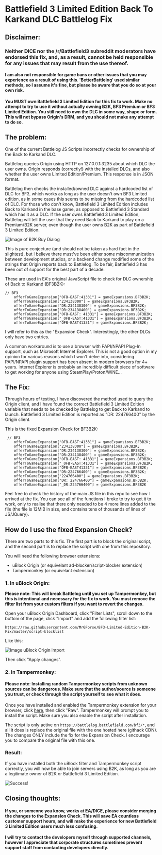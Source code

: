 # Battlefield 3 Limited Edition Back To Karkand DLC Battlelog Fix

## Disclaimer:

### Neither DICE nor the /r/Battlefield3 subreddit moderators have endorsed this fix, and, as a result, cannot be held responsible for any issues that may result from the use thereof.

#### I am also not responsible for game bans or other issues that you may experience as a result of using this. 'BetterBattlelog' used similar methods, so I assume it's fine, but please be aware that you do so at your own risk.

#### You MUST own Battlefield 3 Limited Edition for this fix to work. Make no attempt to try to use it without actually owning B2K, BF3 Premium or BF3 Limited Edition. You still need to own the DLC in some way, shape or form. This will not bypass Origin's DRM, and you should not make any attempt to do so.

## The problem:
One of the current Battlelog JS Scripts incorrectly checks for ownership of the Back to Karkand DLC. 

Battlelog queries Origin using HTTP on 127.0.0.1:3235 about which DLC the user owns. Origin responds (correctly!) with the installed DLCs, and also whether the user owns Limited Edition/Premium. This response is in JSON format.

Battlelog then checks the installed/owned DLC against a hardcoded list of DLC for BF3, which works as long as the user doesn't own BF3 Limited edition, as in some cases this seems to be missing from the hardcoded list of DLC. For those who don't know, Battlefield 3 Limited Edition includes Back to Karkand in the base game, as opposed to Battlefield 3 Standard which has it as a DLC. If the user owns Battlefield 3 Limited Edition, Battlelog will tell the user that they need Back to Karkand to play on a Premium/B2K server, even though the user owns B2K as part of Battlefield 3 Limited Edition.

![Image of B2K Buy Dialog](https://cdn.discordapp.com/attachments/164374781188243456/724303739908784128/unknown.png)

This is pure conjecture (and should not be taken as hard fact in the slightest), but I believe there must've been either some miscommunication between development studios, or a backend change modified some of the strings that Origin reports back to Battlelog. To be fair, Battlefield 3 has been out of support for the best part of a decade.

These are used in EA's original JavaScript file to check for DLC ownership of Back to Karkand (BF3B2K):

```
// BF3
    offerToGameExpansion["OFB-EAST:41331"] = gameExpansions.BF3B2K;
    offerToGameExpansion["234138300"] = gameExpansions.BF3B2K;
    offerToGameExpansion["DR:234138300"] = gameExpansions.BF3B2K;
    offerToGameExpansion["DR:234138400"] = gameExpansions.BF3B2K;
    offerToGameExpansion["OFB-EAST: 41331"] = gameExpansions.BF3B2K;
    offerToGameExpansion["_OFB-EAST:41331"] = gameExpansions.BF3B2K;
    offerToGameExpansion["OFB-EAST41331"] = gameExpansions.BF3B2K;
```

I will refer to this as the "Expansion Check". Interestingly, the other DLCs only have two entries.

A common workaround is to use a browser with PAPI/NPAPI Plug-In support, such as Microsoft Internet Explorer. This is not a good option in my opinion for various reasons which I won't delve into, considering PAPI/NPAPI plugin support has been absent in modern browsers for 4+ years. Internet Explorer is probably an incredibly difficult piece of software to get working for anyone using SteamPlay/Proton/WINE...

## The Fix:

Through hours of testing, I have discovered the method used to query the Origin client, and I have found the correct Battlefield 3 Limited Edition variable that needs to be checked by Battlelog to get Back to Karkand to launch. Battlefield 3 Limited Edition is reported as "DR: 224766400" by the Origin client.

This is the fixed Expansion Check for BF3B2K:

```
 // BF3
    offerToGameExpansion["OFB-EAST:41331"] = gameExpansions.BF3B2K;
    offerToGameExpansion["234138300"] = gameExpansions.BF3B2K;
    offerToGameExpansion["DR:234138300"] = gameExpansions.BF3B2K;
    offerToGameExpansion["DR:234138400"] = gameExpansions.BF3B2K;
    offerToGameExpansion["OFB-EAST: 41331"] = gameExpansions.BF3B2K;
    offerToGameExpansion["_OFB-EAST:41331"] = gameExpansions.BF3B2K;
    offerToGameExpansion["OFB-EAST41331"] = gameExpansions.BF3B2K;
    offerToGameExpansion["DR:224766400"] = gameExpansions.BF3B2K;
    offerToGameExpansion["224766400"] = gameExpansions.BF3B2K;
    offerToGameExpansion["DR: 224766400"] = gameExpansions.BF3B2K;
    offerToGameExpansion["_DR:224766400"] = gameExpansions.BF3B2K
```

Feel free to check the history of the main JS file in this repo to see how I arrived at the fix. You can see all of the functions I broke to try to get it to work, only to realise that there only needed to be 4 more lines added to the file (the file is 12MiB in size, and contains tens of thousands of lines of JS/JQuery).

## How do I use the fixed Expansion Check?

There are two parts to this fix. The first part is to block the original script, and the second part is to replace the script with one from this repository.

You will need the following browser extensions:
- uBlock Origin (or equivelant ad-blocker/script-blocker extension)
- Tampermonkey (or equivelant extension)

### 1. In uBlock Origin:

**Please note: This will break Battlelog until you set up Tampermonkey, but this is intentional and necessary for the fix to work. You must remove the filter list from your custom filters if you want to revert the changes.**

Open your uBlock Origin Dashboard, click "Filter Lists", scroll down to the bottom of the page, click "Import" and add the following filter list:

```https://raw.githubusercontent.com/MrGForse/BF3-Limited-Edition-B2K-Fix/master/script-blocklist```

Like this:

![Image uBlock Origin Import](https://cdn.discordapp.com/attachments/164374781188243456/724307623851327488/unknown.png)

Then click "Apply changes".

### 2. In Tampermonkey:

#### Please note: Installing random Tampermonkey scripts from unknown sources can be dangerous. Make sure that the author/source is someone you trust, or check through the script yourself to see what it does.

Once you have installed and enabled the Tampermonkey extension for your browser, click [here](https://github.com/MrGForse/BF3-Limited-Edition-B2K-Fix/blob/master/FixBF3BL.user.js), then click "Raw". Tampermonkey will prompt you to install the script. Make sure you also enable the script after installation.

The script is only active on ```https://battlelog.battlefield.com/bf3/*```, and all it does is replace the original file with the one hosted here (githack CDN). The changes ONLY include the fix for the Expansion Check. I encourage you to compare the original file with this one.

### Result:

If you have installed both the uBlock filter and Tampermonkey script correctly, you will now be able to join servers using B2K, as long as you are a legitimate owner of B2K or Battlefield 3 Limited Edition.

![Success!](https://cdn.discordapp.com/attachments/164374781188243456/724336840114438174/unknown.png)

## Closing thoughts:
#### If you, or someone you know, works at EA/DICE, please consider merging the changes to the Expansion Check. This will save EA countless customer support hours, and will make the experience for new Battlefield 3 Limited Edition users much less confusing.
#### I will try to contact the developers myself through supported channels, however I appreciate that corporate structures sometimes prevent support staff from contacting developers directly.
